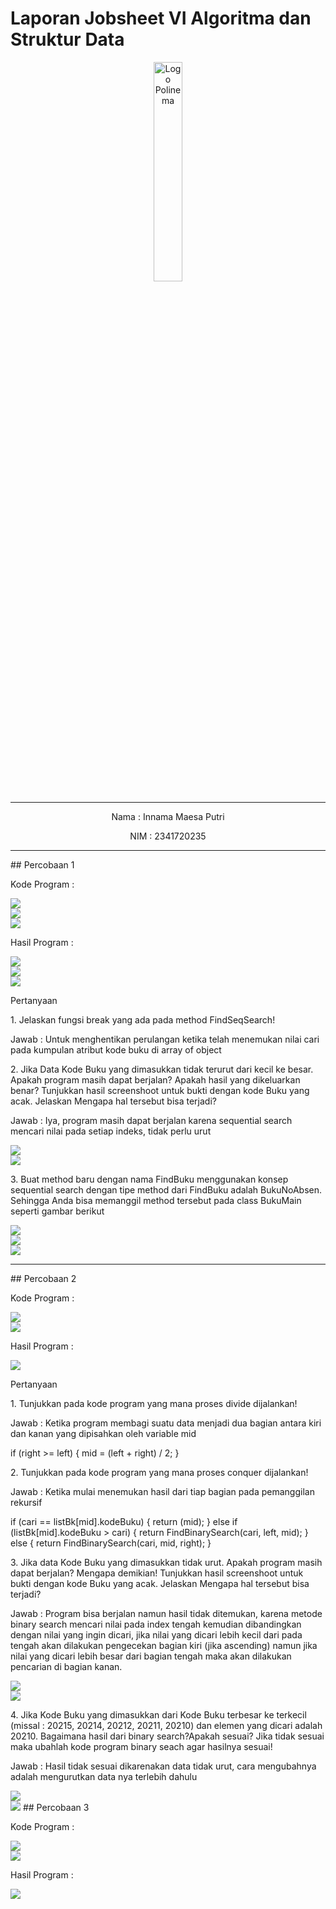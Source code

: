 # Laporan Jobsheet VI Algoritma dan Struktur Data
<p align="center">
   <img src="https://static.wikia.nocookie.net/logopedia/images/8/8a/Politeknik_Negeri_Malang.png/revision/latest?cb=20190922202558 " alt="Logo Polinema" width="30%"> 
</p>
<hr>
<p align="center">Nama : Innama Maesa Putri</p>
<p align="center">NIM : 2341720235</p>
<hr>
## Percobaan 1
<p>Kode Program : </p>
<img src="gambar/kode1percobaan1.png"><br>
<img src="gambar/kode2percobaan1.png"><br>
<img src="gambar/kode3percobaan1.png">
<p>Hasil Program : </p>
<img src="gambar/hasil1Percobaan1.jpg"><br>
<img src="gambar/hasil2Percobaan1.jpg"><br>
<img src="gambar/hasil3Percobaan1.jpg">
<p>Pertanyaan </p>
<p>1. Jelaskan fungsi break yang ada pada method FindSeqSearch!</p>
<p>Jawab : Untuk menghentikan perulangan ketika telah menemukan nilai cari pada kumpulan atribut kode buku di array of object</p>
<p>2. Jika Data Kode Buku yang dimasukkan tidak terurut dari kecil ke besar. Apakah program masih dapat berjalan? Apakah hasil yang dikeluarkan benar? Tunjukkan hasil screenshoot untuk bukti dengan kode Buku yang acak. Jelaskan Mengapa hal tersebut bisa terjadi?
</p>
<p>Jawab : Iya, program masih dapat berjalan karena sequential search mencari nilai pada setiap indeks, tidak perlu urut</p>
<img src="gambar/pertanyaan21percobaan1.jpg"><br>
<img src="gambar/pertanyaan22percobaan1.jpg">
<p>3. Buat method baru dengan nama FindBuku menggunakan konsep sequential search dengan tipe method dari FindBuku adalah BukuNoAbsen. Sehingga Anda bisa memanggil method tersebut pada class BukuMain seperti gambar berikut</p>
<img src="gambar/pertanyaan31percobaan1.jpg"><br>
<img src="gambar/pertanyaan32percobaan1.jpg"><br>
<img src="gambar/pertanyaan33percobaan1.jpg">
<hr>
## Percobaan 2
<p>Kode Program : </p>
<img src="gambar/kode1percobaan2.jpg"><br>
<img src="gambar/kode2percobaan2.jpg">
<p>Hasil Program : </p>
<img src="gambar/hasilPercobaan2.jpg">
<p>Pertanyaan</p>
<p>1. Tunjukkan pada kode program yang mana proses divide dijalankan!</p>
<p>Jawab : Ketika program membagi suatu data menjadi dua bagian antara kiri dan kanan yang dipisahkan oleh variable mid</p>
<p>if (right >= left) {
  mid = (left + right) / 2;
}</p>
<p>2. Tunjukkan pada kode program yang mana proses conquer dijalankan!</p>
<p>Jawab : Ketika mulai menemukan hasil dari tiap bagian pada pemanggilan rekursif</p>
<p>if (cari == listBk[mid].kodeBuku) {
  return (mid);
} else if (listBk[mid].kodeBuku > cari) {
  return FindBinarySearch(cari, left, mid);
} else {
  return FindBinarySearch(cari, mid, right);
}</p>
<p>3. Jika data Kode Buku yang dimasukkan tidak urut. Apakah program masih dapat berjalan? Mengapa demikian! Tunjukkan hasil screenshoot untuk bukti dengan kode Buku yang acak. Jelaskan Mengapa hal tersebut bisa terjadi?</p>
<p>Jawab : Program bisa berjalan namun hasil tidak ditemukan, karena metode binary search mencari nilai pada index tengah kemudian dibandingkan dengan nilai yang ingin dicari, jika nilai yang dicari lebih kecil dari pada tengah akan dilakukan pengecekan bagian kiri (jika ascending) namun jika nilai yang dicari lebih besar dari bagian tengah maka akan dilakukan pencarian di bagian kanan.</p>
<img src="gambar/pertanyaan31percobaan2.jpg"><br>
<img src="gambar/pertanyaan32percobaan2.jpg">
<p>4. Jika Kode Buku yang dimasukkan dari Kode Buku terbesar ke terkecil (missal : 20215, 20214, 20212, 20211, 20210) dan elemen yang dicari adalah 20210. Bagaimana hasil dari binary search?Apakah sesuai? Jika tidak sesuai maka ubahlah kode program binary seach agar hasilnya sesuai!
</p>
<p>Jawab : Hasil tidak sesuai dikarenakan data tidak urut, cara mengubahnya adalah mengurutkan data nya terlebih dahulu</p>
<img src="gambar/pertanyaan41percobaan2.jpg"><br>
<img src="gambar/pertanyaan42percobaan2.jpg">
## Percobaan 3
<p>Kode Program : </p>
<img src="gambar/kode1percobaan3.png"><br>
<img src="gambar/kode2percobaan3.png">
<p>Hasil Program : </p>
<img src="gambar/hasilPercobaan3.jpg"><br>